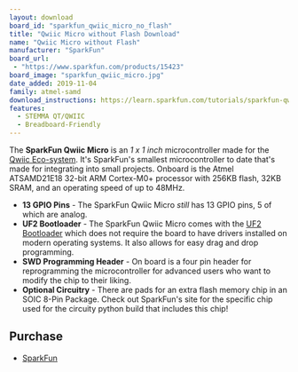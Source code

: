 ```yaml
---
layout: download
board_id: "sparkfun_qwiic_micro_no_flash"
title: "Qwiic Micro without Flash Download"
name: "Qwiic Micro without Flash"
manufacturer: "SparkFun"
board_url:
 - "https://www.sparkfun.com/products/15423"
board_image: "sparkfun_qwiic_micro.jpg"
date_added: 2019-11-04
family: atmel-samd
download_instructions: https://learn.sparkfun.com/tutorials/sparkfun-qwiic-micro-samd21e-hookup-guide#circuitpython
features:
  - STEMMA QT/QWIIC
  - Breadboard-Friendly
---
```

The **SparkFun Qwiic Micro** is an _1 x 1 inch_ microcontroller made for the [Qwiic Eco-system](https://sparkfun.com/qwiic).
It's SparkFun's smallest microcontroller to date that's made for integrating into small projects.
Onboard is the Atmel ATSAMD21E18 32-bit ARM Cortex-M0+ processor with 256KB flash, 32KB SRAM, and an operating speed of up to 48MHz.

* **13 GPIO Pins** - The SparkFun Qwiic Micro _still_ has 13 GPIO pins, 5 of which are analog.
* **UF2 Bootloader** - The SparkFun Qwiic Micro comes with the [UF2 Bootloader](https://learn.sparkfun.com/tutorials/sparkfun-qwiic-micro-samd21e-hookup-guide/all#uf2-bootloader-and-drivers)
which does not require the board to have drivers installed on modern operating systems. It also allows for easy drag and drop programming.
* **SWD Programming Header** - On board is a four pin header for reprogramming the microcontroller for advanced users who want to modify
the chip to their liking.
* **Optional Circuitry** - There are pads for an extra flash memory chip in an SOIC 8-Pin Package. Check out SparkFun's site for the specific chip
used for the circuity python build that includes this chip!

## Purchase
* [SparkFun](https://www.sparkfun.com/products/15423)

